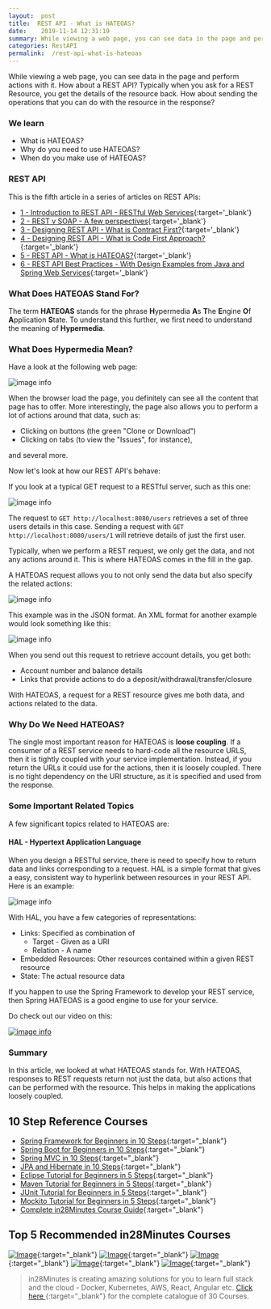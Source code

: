 ```yaml
---
layout:  post
title:  REST API - What is HATEOAS?
date:    2019-11-14 12:31:19
summary: While viewing a web page, you can see data in the page and perform actions with it. How about a REST API? Typically when you ask for a REST Resource, you get the details of the resource back. How about sending the operations that you can do with the resource in the response? 
categories: RestAPI
permalink:  /rest-api-what-is-hateoas
---
```


While viewing a web page, you can see data in the page and perform actions with it. How about a REST API? Typically when you ask for a REST Resource, you get the details of the resource back. How about sending the operations that you can do with the resource in the response?

### We learn
* What is HATEOAS?
* Why do you need to use HATEOAS?
* When do you make use of HATEOAS?

### REST API

This is the fifth article in a series of articles on REST APIs:

- [1 - Introduction to REST API - RESTful Web Services](/introduction-to-rest-api){:target='_blank'}
- [2 - REST v SOAP - A few perspectives](/rest-vs-soap-web-services){:target='_blank'}
- [3 - Designing REST API - What is Contract First?](/rest-api-contRact-first-approach){:target='_blank'}
- [4 - Designing REST API - What is Code First Approach?](/rest-api-code-first-approach){:target='_blank'}
- [5 - REST API - What is HATEOAS?](/rest-api-what-is-hateoas){:target='_blank'}
- [6 - REST API Best Practices - With Design Examples from Java and Spring Web Services](/rest-api-best-practices-with-java-and-spring){:target='_blank'}



### What Does HATEOAS Stand For?

The term **HATEOAS** stands for the phrase **H**ypermedia **A**s **T**he **E**ngine **O**f **A**pplication **S**tate. To understand this further, we first need to understand the meaning of **Hypermedia**.

### What Does Hypermedia Mean?

Have a look at the following web page:

![image info](/images/Capture-07-01.png)

When the browser load the page, you definitely can see all the content that page has to offer. More interestingly, the page also allows you to perform a lot of actions around that data, such as: 

* Clicking on buttons (the green "Clone or Download") 
* Clicking on tabs (to view the "Issues", for instance), 

and several  more.

Now let's look at how our REST API's behave:

If you look at a typical GET request to a RESTful server, such as this one:

![image info](/images/Capture-07-02.png)

The request to ```GET http://localhost:8080/users``` retrieves a set of three users details in this case.  Sending a request with ```GET http://localhost:8080/users/1``` will retrieve details of just the first user.

Typically, when we perform a REST request, we only get the data, and not any actions around it. This is where HATEOAS comes in the fill in the gap. 

A HATEOAS request allows you to not only send the data but also specify the related actions:

![image info](/images/Capture-07-03.png)

This example was in the JSON format. An XML format for another example would look something like this:

![image info](/images/Capture-07-04.png)

When you send out this request to retrieve account details, you get both:

* Account number and balance details
* Links that provide actions to do a deposit/withdrawal/transfer/closure

With HATEOAS, a request for a REST resource gives me both data, and actions related to the data.

### Why Do We Need HATEOAS?

The single most important reason for HATEOAS is **loose coupling**. If a consumer of a REST service needs to hard-code all the resource URLS, then it is tightly coupled with your service implementation. Instead, if you return the URLs it could use for the actions, then it is loosely coupled. There is no tight dependency on the URI structure, as it is specified and used from the response. 

### Some Important Related Topics

A few significant topics related to HATEOAS are:

#### HAL - Hypertext Application Language

When you design a RESTful service, there is need to specify how to return data and links corresponding to a request. HAL is a simple format that gives a easy, consistent way to hyperlink between resources in your REST API.
Here is an example:

![image info](/images/Capture-07-05.png)

With HAL, you have a few categories of representations:

* Links: Specified as combination of
	* Target - Given as a URI
	* Relation - A name
* Embedded Resources: Other resources contained within a given REST resource
* State: The actual resource data

If you happen to use the Spring Framework to develop your REST service, then Spring HATEOAS is a good engine to use for your service.

Do check out our video on this:

[![image info](/images/Capture-07-06.png)](https://www.youtube.com/watch?v=gCNAudrbWCo)

### Summary

In this article, we looked at what HATEOAS stands for. With HATEOAS, responses to REST requests return not just the data, but also actions that can be performed with the resource. This helps in making the applications loosely coupled.

## 10 Step Reference Courses

- [Spring Framework for Beginners in 10 Steps](https://courses.in28minutes.com/p/spring-framework-for-beginners){:target="_blank"}
- [Spring Boot for Beginners in 10 Steps](https://courses.in28minutes.com/p/spring-boot-for-beginners-in-10-steps){:target="_blank"}
- [Spring MVC in 10 Steps](https://www.youtube.com/watch?v=BjNhGaZDr0Y){:target="_blank"}
- [JPA and Hibernate in 10 Steps](https://courses.in28minutes.com/p/jpa-and-hibernate-tutorial-for-beginners-with-spring-boot){:target="_blank"}
- [Eclipse Tutorial for Beginners in 5 Steps](https://courses.in28minutes.com/p/eclipse-tutorial-for-beginners){:target="_blank"}
- [Maven Tutorial for Beginners in 5 Steps](https://courses.in28minutes.com/p/maven-tutorial-for-beginners-in-5-steps){:target="_blank"}
- [JUnit Tutorial for Beginners in 5 Steps](https://courses.in28minutes.com/p/junit-tutorial-for-beginners){:target="_blank"}
- [Mockito Tutorial for Beginners in 5 Steps](https://courses.in28minutes.com/p/mockito-for-beginner-in-5-steps){:target="_blank"}
- [Complete in28Minutes Course Guide](https://courses.in28minutes.com/p/in28minutes-course-guide){:target="_blank"}

## Top 5 Recommended in28Minutes Courses
[![Image](/images/Course-Go-Full-Stack-With-Spring-Boot-and-React.png "Go Full Stack with Spring Boot and React")](https://www.udemy.com/course/full-stack-application-with-spring-boot-and-react/?couponCode=OCTOBER-2019){:target="_blank"}
[![Image](/images/Course-Master-Microservices-with-Spring-Boot-and-Spring-Cloud.png "Master Microservices with Spring Boot and Spring Cloud")](https://www.udemy.com/course/microservices-with-spring-boot-and-spring-cloud/?couponCode=OCTOBER-2019){:target="_blank"}
[![Image](/images/Course-Spring-Framework-Master-Class---Beginner-to-Expert.png "Spring Master Class - Beginner to Expert")](https://www.udemy.com/course/spring-tutorial-for-beginners/?couponCode=OCTOBER-2019){:target="_blank"}
[![Image](/images/Course-KubernetesCrashCourse.png "Kubernetes Crash Course for Java Spring Boot Developers")](https://www.udemy.com/course/kubernetes-crash-course-for-java-developers/?couponCode=OCTOBER-2019){:target="_blank"}
[![Image](/images/Course-DockerCrashCourseForJavaSpringBootDevelopers.png "Docker Crash Course for Java Spring Boot Developers")](https://www.udemy.com/course/docker-course-with-java-and-spring-boot-for-beginners/?couponCode=OCTOBER-2019){:target="_blank"}

> in28Minutes is creating amazing solutions for you to learn full stack and the cloud - Docker, Kubernetes, AWS, React, Angular etc. [Click here ](https://github.com/in28minutes/learn#aws-and-cloud-courses){:target="_blank"} for the complete catalogue of 30 Courses.


